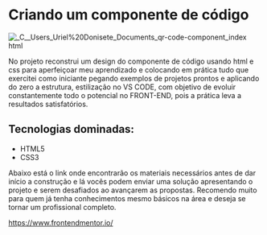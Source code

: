 # Criando um componente de código

![_C__Users_Uriel%20Donisete_Documents_qr-code-component_index html](https://user-images.githubusercontent.com/111095992/203677886-57d25be6-d8eb-4729-b2bd-264220cc95d3.png)


 No projeto reconstrui um design do componente de código usando html e css para aperfeiçoar meu  aprendizado e colocando em prática tudo que exercitei como iniciante pegando exemplos de projetos prontos e aplicando do zero a estrutura, estilização no VS CODE, com objetivo de evoluir constantemente todo o potencial no FRONT-END, pois a prática leva a resultados satisfatórios.

## Tecnologias dominadas:

- HTML5
 - CSS3
 
 Abaixo está o link onde encontrarão os materiais necessários antes de dar início a construção e lá vocês podem enviar uma solução apresentando o projeto e serem desafiados ao avançarem as propostas.
 Recomendo muito para quem já tenha conhecimentos mesmo básicos na área e deseja se tornar um profissional completo.
 
 https://www.frontendmentor.io/
